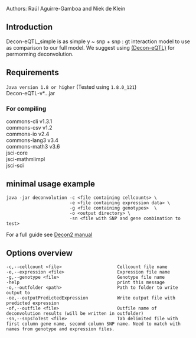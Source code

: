 
Authors: Raúl Aguirre-Gamboa and Niek de Klein

## Introduction 
Decon-eQTL_simple is as simple y ~ snp + snp : gt interaction  model to use as comparison to our full model. We suggest using 
[(Decon-eQTL)](https://github.com/molgenis/systemsgenetics/tree/master/Decon2/Decon-eQTL) for permorming deconvolution.


## Requirements
`Java version 1.8 or higher` (Tested using `1.8.0_121`)  
Decon-eQTL-v*.*.*.jar


### For compiling
commons-cli v1.3.1  
commons-csv v1.2  
commons-io v2.4  
commons-lang3 v3.4  
commons-math3 v3.6  
jsci-core  
jsci-mathmlimpl  
jsci-sci

## minimal usage example
    
    java -jar deconvolution -c <file containing cellcounts> \
                            -e <file containing expression data> \
                            -g <file containing genotypes>  \
                            -o <output directory> \
                            -sn <file with SNP and gene combination to test>
    
For a full guide see [Decon2 manual](https://github.com/molgenis/systemsgenetics/tree/master/Decon2)

## Options overview

    -c,--cellcount <file>                     Cellcount file name
    -e,--expression <file>                    Expression file name
    -g,--genotype <file>                      Genotype file name
    -help                                     print this message
    -o,--outfolder <path>                     Path to folder to write output to
    -oe,--outputPredictedExpression           Write output file with predicted expression
    -of,--outfile <file>                      Outfile name of deconvolution results (will be written in outfolder)
    -sn,--snpsToTest <file>                   Tab delimited file with first column gene name, second column SNP name. Need to match with names from genotype and expression files.
